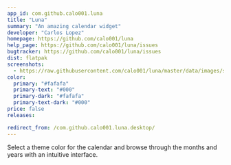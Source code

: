 ```yaml
---
app_id: com.github.calo001.luna
title: "Luna"
summary: "An amazing calendar widget"
developer: "Carlos Lopez"
homepage: https://github.com/calo001/luna
help_page: https://github.com/calo001/luna/issues
bugtracker: https://github.com/calo001/luna/issues
dist: flatpak
screenshots:
  - https://raw.githubusercontent.com/calo001/luna/master/data/images/screenshot_1.png
color:
  primary: "#fafafa"
  primary-text: "#000"
  primary-dark: "#fafafa"
  primary-text-dark: "#000"
price: false
releases:

redirect_from: /com.github.calo001.luna.desktop/
---
```


<p>Select a theme color for the calendar and browse through the months and years with an intuitive interface.</p>